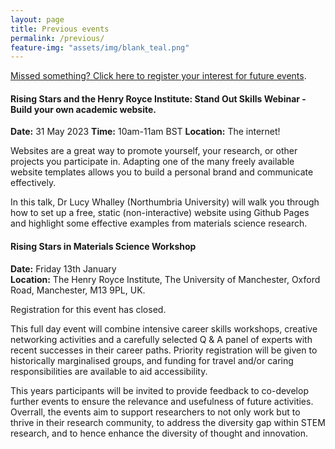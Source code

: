 ```yaml
---
layout: page
title: Previous events
permalink: /previous/
feature-img: "assets/img/blank_teal.png"
---
```


[Missed something? Click here to register your interest for future events](https://forms.office.com/r/vFve9CKBM4).

#### Rising Stars and the Henry Royce Institute: Stand Out Skills Webinar - Build your own academic website.

**Date:** 31 May 2023
**Time:** 10am-11am BST
**Location:** The internet!

Websites are a great way to promote yourself, your research, or other projects you participate in. Adapting one of the many freely available website templates allows you to build a personal brand and communicate effectively.

In this talk, Dr Lucy Whalley (Northumbria University) will walk you through how to set up a free, static (non-interactive) website using Github Pages and highlight some effective examples from materials science research.

#### Rising Stars in Materials Science Workshop

**Date:** Friday 13th January        
**Location:** The Henry Royce Institute, The University of Manchester, Oxford Road, Manchester, M13 9PL, UK.

Registration for this event has closed. 

This full day event will combine intensive career skills workshops, creative networking activities and a carefully selected Q & A panel of experts with recent successes in their career paths. Priority registration will be given to historically marginalised groups, and funding for travel and/or caring responsibilities are available to aid accessibility. 

This years participants will be invited to provide feedback to co-develop further events to ensure the relevance and usefulness of future activities. Overrall, the events aim to support researchers to not only work but to thrive in their research community, to address the diversity gap within STEM research, and to hence enhance the diversity of thought and innovation. 
